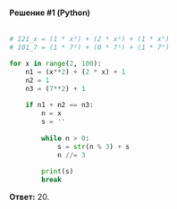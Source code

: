 #### Решение #1 (Python)
```python

# 121_x = (1 * x²) + (2 * x¹) + (1 * x°)
# 101_7 = (1 * 7²) + (0 * 7¹) + (1 * 7°)

for x in range(2, 100):
	n1 = (x**2) + (2 * x) + 1
	n2 = 1
	n3 = (7**2) + 1
	
	if n1 + n2 == n3:
		n = x
		s = ''
		
		while n > 0:
			s = str(n % 3) + s
			n //= 3
		
		print(s)
		break
```
**Ответ:** 20.
